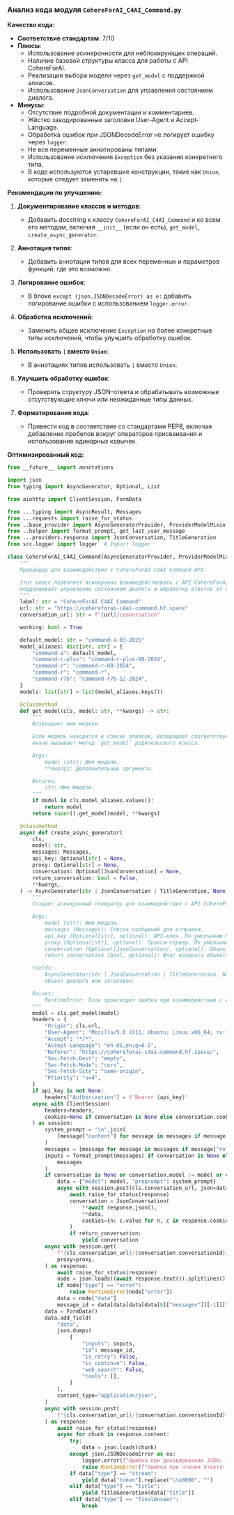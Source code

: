 ### **Анализ кода модуля `CohereForAI_C4AI_Command.py`**

**Качество кода:**
- **Соответствие стандартам**: 7/10
- **Плюсы**:
  - Использование асинхронности для неблокирующих операций.
  - Наличие базовой структуры класса для работы с API CohereForAI.
  - Реализация выбора модели через `get_model` с поддержкой алиасов.
  - Использование `JsonConversation` для управления состоянием диалога.
- **Минусы**:
  - Отсутствие подробной документации и комментариев.
  - Жёстко закодированные заголовки User-Agent и Accept-Language.
  - Обработка ошибок при JSONDecodeError не логирует ошибку через `logger`.
  - Не все переменные аннотированы типами.
  - Использование исключения `Exception` без указания конкретного типа.
  - В коде используются устаревшие конструкции, такие как `Union`, которые следует заменить на `|`.

**Рекомендации по улучшению:**

1.  **Документирование классов и методов**:
    *   Добавить docstring к классу `CohereForAI_C4AI_Command` и ко всем его методам, включая `__init__` (если он есть), `get_model`, `create_async_generator`.

2.  **Аннотация типов**:
    *   Добавить аннотации типов для всех переменных и параметров функций, где это возможно.

3.  **Логирование ошибок**:
    *   В блоке `except (json.JSONDecodeError) as e:` добавить логирование ошибки с использованием `logger.error`.

4.  **Обработка исключений**:
    *   Заменить общее исключение `Exception` на более конкретные типы исключений, чтобы улучшить обработку ошибок.

5.  **Использовать `|` вместо `Union`**:
    *   В аннотациях типов использовать `|` вместо `Union`.

6. **Улучшить обработку ошибок**:
   * Проверять структуру JSON-ответа и обрабатывать возможные отсутствующие ключи или неожиданные типы данных.

7. **Форматирование кода**:
   * Привести код в соответствие со стандартами PEP8, включая добавление пробелов вокруг операторов присваивания и использование одинарных кавычек.

**Оптимизированный код:**

```python
from __future__ import annotations

import json
from typing import AsyncGenerator, Optional, List

from aiohttp import ClientSession, FormData

from ...typing import AsyncResult, Messages
from ...requests import raise_for_status
from ..base_provider import AsyncGeneratorProvider, ProviderModelMixin
from ..helper import format_prompt, get_last_user_message
from ...providers.response import JsonConversation, TitleGeneration
from src.logger import logger  # Import logger

class CohereForAI_C4AI_Command(AsyncGeneratorProvider, ProviderModelMixin):
    """
    Провайдер для взаимодействия с CohereForAI C4AI Command API.

    Этот класс позволяет асинхронно взаимодействовать с API CohereForAI C4AI Command,
    поддерживает управление состоянием диалога и обработку ответов от API.
    """
    label: str = "CohereForAI C4AI Command"
    url: str = "https://cohereforai-c4ai-command.hf.space"
    conversation_url: str = f"{url}/conversation"

    working: bool = True

    default_model: str = "command-a-03-2025"
    model_aliases: dict[str, str] = {
        "command-a": default_model,
        "command-r-plus": "command-r-plus-08-2024",
        "command-r": "command-r-08-2024",
        "command-r": "command-r",
        "command-r7b": "command-r7b-12-2024",
    }
    models: list[str] = list(model_aliases.keys())

    @classmethod
    def get_model(cls, model: str, **kwargs) -> str:
        """
        Возвращает имя модели.

        Если модель находится в списке алиасов, возвращает соответствующее значение,
        иначе вызывает метод `get_model` родительского класса.

        Args:
            model (str): Имя модели.
            **kwargs: Дополнительные аргументы.

        Returns:
            str: Имя модели.
        """
        if model in cls.model_aliases.values():
            return model
        return super().get_model(model, **kwargs)

    @classmethod
    async def create_async_generator(
        cls,
        model: str,
        messages: Messages,
        api_key: Optional[str] = None,
        proxy: Optional[str] = None,
        conversation: Optional[JsonConversation] = None,
        return_conversation: bool = False,
        **kwargs,
    ) -> AsyncGenerator[str | JsonConversation | TitleGeneration, None]:
        """
        Создает асинхронный генератор для взаимодействия с API CohereForAI.

        Args:
            model (str): Имя модели.
            messages (Messages): Список сообщений для отправки.
            api_key (Optional[str], optional): API-ключ. По умолчанию None.
            proxy (Optional[str], optional): Прокси-сервер. По умолчанию None.
            conversation (Optional[JsonConversation], optional): Объект диалога. По умолчанию None.
            return_conversation (bool, optional): Флаг возврата объекта диалога. По умолчанию False.

        Yields:
            AsyncGenerator[str | JsonConversation | TitleGeneration, None]: Асинхронный генератор, возвращающий текст,
            объект диалога или заголовок.

        Raises:
            RuntimeError: Если происходит ошибка при взаимодействии с API.
        """
        model = cls.get_model(model)
        headers = {
            "Origin": cls.url,
            "User-Agent": "Mozilla/5.0 (X11; Ubuntu; Linux x86_64; rv:133.0) Gecko/20100101 Firefox/133.0",
            "Accept": "*/*",
            "Accept-Language": "en-US,en;q=0.5",
            "Referer": "https://cohereforai-c4ai-command.hf.space/",
            "Sec-Fetch-Dest": "empty",
            "Sec-Fetch-Mode": "cors",
            "Sec-Fetch-Site": "same-origin",
            "Priority": "u=4",
        }
        if api_key is not None:
            headers["Authorization"] = f"Bearer {api_key}"
        async with ClientSession(
            headers=headers,
            cookies=None if conversation is None else conversation.cookies,
        ) as session:
            system_prompt = "\n".join(
                [message["content"] for message in messages if message["role"] == "system"]
            )
            messages = [message for message in messages if message["role"] != "system"]
            inputs = format_prompt(messages) if conversation is None else get_last_user_message(
                messages
            )
            if conversation is None or conversation.model != model or conversation.preprompt != system_prompt:
                data = {"model": model, "preprompt": system_prompt}
                async with session.post(cls.conversation_url, json=data, proxy=proxy) as response:
                    await raise_for_status(response)
                    conversation = JsonConversation(
                        **await response.json(),
                        **data,
                        cookies={n: c.value for n, c in response.cookies.items()},
                    )
                    if return_conversation:
                        yield conversation
            async with session.get(
                f"{cls.conversation_url}/{conversation.conversationId}/__data.json?x-sveltekit-invalidated=11",
                proxy=proxy,
            ) as response:
                await raise_for_status(response)
                node = json.loads((await response.text()).splitlines()[0])["nodes"][1]
                if node["type"] == "error":
                    raise RuntimeError(node["error"])
                data = node["data"]
                message_id = data[data[data[data[0]["messages"]][-1]]["id"]]
            data = FormData()
            data.add_field(
                "data",
                json.dumps(
                    {
                        "inputs": inputs,
                        "id": message_id,
                        "is_retry": False,
                        "is_continue": False,
                        "web_search": False,
                        "tools": [],
                    }
                ),
                content_type="application/json",
            )
            async with session.post(
                f"{cls.conversation_url}/{conversation.conversationId}", data=data, proxy=proxy
            ) as response:
                await raise_for_status(response)
                async for chunk in response.content:
                    try:
                        data = json.loads(chunk)
                    except json.JSONDecodeError as ex:
                        logger.error(f"Ошибка при декодировании JSON: {chunk.decode(errors='replace')}", ex, exc_info=True) # Log the error
                        raise RuntimeError(f"Ошибка при чтении ответа: {chunk.decode(errors='replace')}") from ex
                    if data["type"] == "stream":
                        yield data["token"].replace("\\u0000", "")
                    elif data["type"] == "title":
                        yield TitleGeneration(data["title"])
                    elif data["type"] == "finalAnswer":
                        break